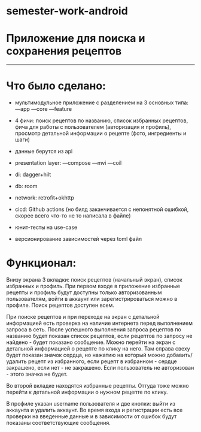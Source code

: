 # semester-work-android

# Приложение для поиска и сохранения рецептов
____________________________________


# Что было сделано:


- мультимодульное приложение с разделением на 3 основных типа:
—app
—core
—feature

- 4 фичи: поиск рецептов по названию, список избранных рецептов, фича для работы с пользователем (авторизация и профиль), просмотр детальной информации о рецепте (фото, ингредиенты и шаги)

- данные берутся из api

- presentation layer:
—compose
—mvi
—coil

- di: dagger+hilt

- db: room

- network: retrofit+okhttp

- cicd: Github actions (но билд заканчивается с непонятной ошибкой, скорее всего что-то не то написала в файле)

- юнит-тесты на use-case

- версионирование зависимостей через toml файл


# Функционал:


Внизу экрана 3 вкладки: поиск рецептов (начальный экран), список избранных и профиль.
При первом входе в приложение избранные рецепты и профиль будут доступны только авторизованным пользователям, войти в аккаунт или зарегистрироваться можно в профиле. Поиск рецептов доступен всем.

При поиске рецептов и при переходе на экран с детальной информацией есть проверка на наличие интернета перед выполнением запроса в сеть.
После успешного выполнения запроса рецептов по названию будет показан список рецептов, если рецептов по запросу не найдено - будет показано сообщение. Можно перейти на экран с детальной информацией о рецепте по клику на него. Там справа свеху будет показан значок сердца, но нажатию на который можно добавить/удалить рецепт из избранного, если рецепт в избранном - сердце закрашено, если нет - не закрашено. Если пользователь не авторизован - этого значка не будет.

Во второй вкладке находятся избранные рецепты. Оттуда тоже можно перейти к детальной информации о нужном рецепте по клику.

В профиле указан username пользователя и две кнопки: выйти из аккаунта и удалить аккаунт.
Во время входа и регистрации есть все проверки на введенные данные и в зависимости от ошибок будут показаны соответствующие сообщения.

